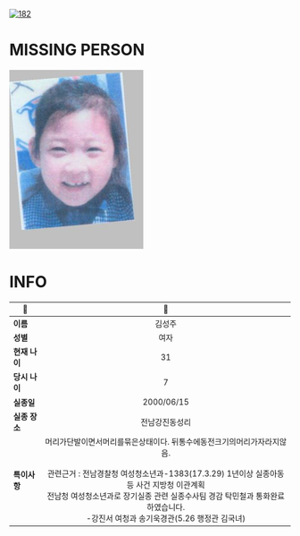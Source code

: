 [![182](https://img.shields.io/badge/%EC%8B%A4%EC%A2%85%EC%8B%A0%EA%B3%A0%EB%8A%94%20%EA%B5%AD%EB%B2%88%EC%97%86%EC%9D%B4-182-blue)](http://safe182.go.kr/index.do)

# MISSING PERSON

<img src="./missing_person.jpg">

# INFO

|🔑|💎|
|--|:--:|
|**이름**|김성주|
|**성별**|여자|
|**현재 나이**|31|
|**당시 나이**|7|
|**실종일**|2000/06/15|
|**실종 장소**|전남강진동성리|
|**특이사항**|머리가단발이면서머리를묶은상태이다.       뒤통수에동전크기의머리가자라지않음.</br></br>관련근거 : 전남경찰청 여성청소년과-1383(17.3.29) 1년이상 실종아동등 사건 지방청 이관계획</br>전남청 여성청소년과로 장기실종 관련 실종수사팀 경감 탁민철과 통화완료하였습니다.</br>-강진서 여청과 송기욱경관(5.26 행정관 김국녀)|
